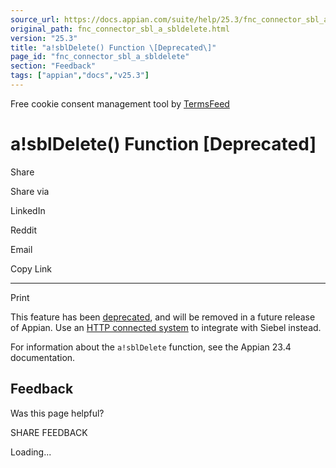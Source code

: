 ```yaml
---
source_url: https://docs.appian.com/suite/help/25.3/fnc_connector_sbl_a_sbldelete.html
original_path: fnc_connector_sbl_a_sbldelete.html
version: "25.3"
title: "a!sblDelete() Function \[Deprecated\]"
page_id: "fnc_connector_sbl_a_sbldelete"
section: "Feedback"
tags: ["appian","docs","v25.3"]
---
```



Free cookie consent management tool by [TermsFeed](https://www.termsfeed.com/)

# a!sblDelete() Function \[Deprecated\]

Share

Share via

LinkedIn

Reddit

Email

Copy Link

* * *

Print

This feature has been [deprecated](Deprecated_Features.html), and will be removed in a future release of Appian. Use an [HTTP connected system](http-connected-system.html) to integrate with Siebel instead.

For information about the `a!sblDelete` function, see the Appian 23.4 documentation.

## Feedback

Was this page helpful?

SHARE FEEDBACK

Loading...